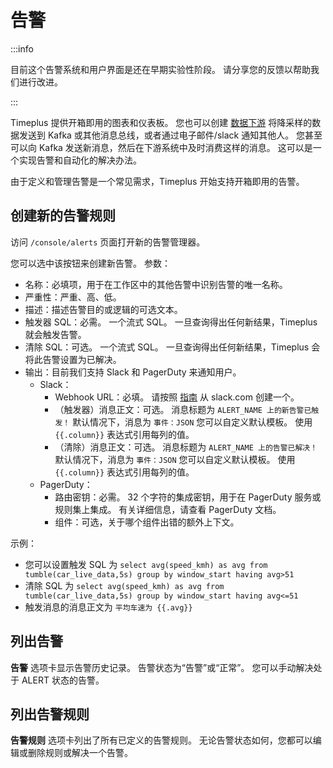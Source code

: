 # 告警

:::info

目前这个告警系统和用户界面是还在早期实验性阶段。 请分享您的反馈以帮助我们进行改进。

:::

Timeplus 提供开箱即用的图表和仪表板。 您也可以创建 [数据下游](destination) 将降采样的数据发送到 Kafka 或其他消息总线，或者通过电子邮件/slack 通知其他人。 您甚至可以向 Kafka 发送新消息，然后在下游系统中及时消费这样的消息。 这可以是一个实现告警和自动化的解决办法。

由于定义和管理告警是一个常见需求，Timeplus 开始支持开箱即用的告警。

## 创建新的告警规则

访问 `/console/alerts` 页面打开新的告警管理器。

您可以选中该按钮来创建新告警。 参数：

* 名称：必填项，用于在工作区中的其他告警中识别告警的唯一名称。
* 严重性：严重、高、低。
* 描述：描述告警目的或逻辑的可选文本。
* 触发器 SQL：必需。 一个流式 SQL。 一旦查询得出任何新结果，Timeplus 就会触发告警。
* 清除 SQL：可选。 一个流式 SQL。 一旦查询得出任何新结果，Timeplus 会将此告警设置为已解决。
* 输出：目前我们支持 Slack 和 PagerDuty 来通知用户。
  * Slack：
    * Webhook URL：必填。 请按照 [指南](destination#slack) 从 slack.com 创建一个。
    * （触发器）消息正文：可选。 消息标题为 `ALERT_NAME 上的新告警已触发！` 默认情况下，消息为 `事件：JSON` 您可以自定义默认模板。 使用 `{{.column}}` 表达式引用每列的值。
    * （清除）消息正文：可选。 消息标题为 `ALERT_NAME 上的告警已解决！` 默认情况下，消息为 `事件：JSON` 您可以自定义默认模板。 使用 `{{.column}}` 表达式引用每列的值。
  * PagerDuty：
    * 路由密钥：必需。 32 个字符的集成密钥，用于在 PagerDuty 服务或规则集上集成。  有关详细信息，请查看 PagerDuty 文档。
    * 组件：可选，关于哪个组件出错的额外上下文。

示例：

* 您可以设置触发 SQL 为 `select avg(speed_kmh) as avg from tumble(car_live_data,5s) group by window_start having avg>51`
* 清除 SQL 为 `select avg(speed_kmh) as avg from tumble(car_live_data,5s) group by window_start having avg<=51`
* 触发消息的消息正文为 `平均车速为 {{.avg}}`

## 列出告警

**告警** 选项卡显示告警历史记录。 告警状态为“告警”或“正常”。 您可以手动解决处于 ALERT 状态的告警。



## 列出告警规则

**告警规则** 选项卡列出了所有已定义的告警规则。 无论告警状态如何，您都可以编辑或删除规则或解决一个告警。


